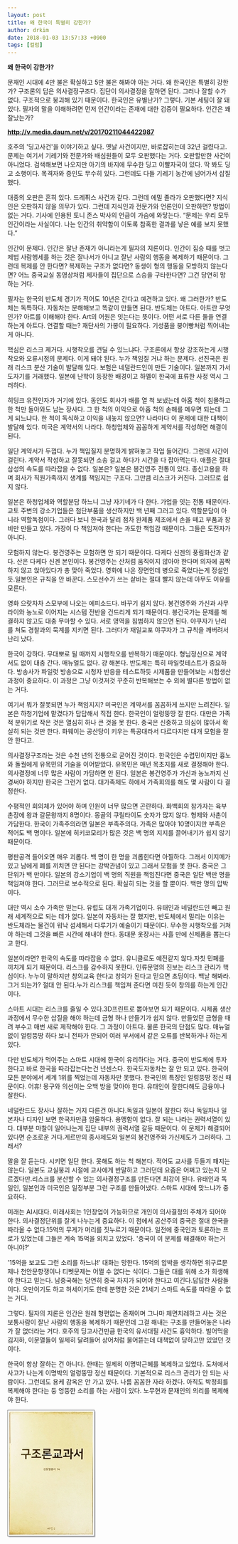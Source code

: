 ```yaml
---
layout: post
title: 왜 한국이 특별히 강한가?
author: drkim
date: 2018-01-03 13:57:33 +0900
tags: [컬럼]
---
```


**왜 한국이 강한가?**

  


문재인 시대에 4만 불은 확실하고 5만 불은 해봐야 아는 거다. 왜 한국인은 특별히 강한가? 구조론의 답은 의사결정구조다. 집단이 의사결정을 잘하면 된다. 그러나 잘할 수가 없다. 구조적으로 붕괴해 있기 때문이다. 한국인은 유별난가? 그렇다. 기본 세팅이 잘 돼 있다. 필자의 말을 이해하려면 먼저 인간이라는 존재에 대한 검증이 필요하다. 인간은 꽤 잘났는가?

  



**http://v.media.daum.net/v/20170211044422987**

  


호주의 '딩고사건'을 이야기하고 싶다. 옛날 사건이지만, 바로잡히는데 32년 걸렸다고. 문제는 여기서 기레기와 전문가와 배심원들이 모두 오판했다는 거다. 오판할만한 사건이 아니었다. 검색해보면 나오지만 아기의 바지에 무수한 딩고 이빨자국이 있다. 딱 봐도 딩고 소행이다. 목격자와 증인도 무수히 있다. 그런데도 다들 기레기 농간에 넘어가서 삽질했다. 

  


대중의 오판은 흔히 있다. 드레퓌스 사건과 같다. 그런데 에밀 졸라가 오판했다면? 지식인은 오판하지 않을 의무가 있다. 그런데 지식인과 전문가와 언론인이 오판하면? 방법이 없는 거다. 기사에 인용된 토니 존스 박사의 언급이 가슴에 와닿는다. “문제는 우리 모두 인간이라는 사실이다. 나는 인간의 취약함이 이토록 참혹한 결과를 낳은 예를 보지 못했다.”

  


인간이 문제다. 인간은 잘난 존재가 아니라는게 필자의 지론이다. 인간이 짐승 때를 벗고 제법 사람행세를 하는 것은 잘나서가 아니고 잘난 사람의 행동을 복제하기 때문이다. 그런데 복제를 안 한다면? 복제하는 구조가 없다면? 동생이 형의 행동을 모방하지 않는다면? 어느 중국교실 동영상처럼 제자들이 집단으로 스승을 구타한다면? 그건 당연히 망하는 거다.

  


필자는 한국의 반도체 경기가 적어도 10년은 간다고 예견하고 있다. 왜 그러한가? 반도체는 독특하다. 자동차는 분해해보고 똑같이 만들면 된다. 반도체는 아트다. 아트란 무엇인가? 아트를 이해해야 한다. Art의 어원은 잇는다는 뜻이다. 어떤 서로 다른 둘을 연결하는게 아트다. 연결할 때는? 재단사의 가봉이 필요하다. 기성품을 붕어빵처럼 찍어내는게 아니다. 

  


핵심은 리스크 제거다. 시행착오를 견딜 수 있느냐다. 구조론에서 항상 강조하는게 시행착오와 오류시정의 문제다. 이게 돼야 된다. 누가 책임질 거냐 하는 문제다. 선진국은 원래 리스크 분산 기술이 발달해 있다. 보험은 네덜란드인이 만든 기술이다. 일본까지 가서 도자기를 거래했다. 일본에 난학이 등장한 배경이고 하멜이 한국에 표류한 사정 역시 그러하다.

  


히딩크 유전인자가 거기에 있다. 동인도 회사가 배를 열 척 보냈는데 아홉 척이 침몰하고 한 척만 돌아와도 남는 장사다. 그 한 척의 이익으로 아홉 척의 손해를 메우면 되는데 그게 되느냐다. 한 척이 독식하고 이익을 내놓지 않으면? 나라마다 이 문제에 대한 대책이 발달해 있다. 미국은 계약서의 나라다. 하청업체와 꼼꼼하게 계약서를 작성하면 해결이 된다.

  


일단 계약서가 두껍다. 누가 책임질지 분명하게 밝혀놓고 작업 들어간다. 그런데 시간이 걸린다. 계약서 작성하고 잘못되면 소송 걸고 하다가 시간을 다 잡아먹는다. 애플은 절대 삼성의 속도를 따라잡을 수 없다. 일본은? 일본은 봉건영주 전통이 있다. 종신고용을 하며 회사가 직원가족까지 생계를 책임지는 구조다. 그만큼 리스크가 커진다. 그러므로 쉽지 않다.

  


일본은 하청업체와 역할분담 하느니 그냥 자기네가 다 한다. 가업을 잇는 전통 때문이다. 교토 주변의 강소기업들은 첨단부품을 생산하지만 백 년째 그러고 있다. 역할분담이 아니라 역할독점이다. 그러다 보니 한국과 달리 점차 완제품 제조에서 손을 떼고 부품과 장비만 만들고 있다. 가장이 다 책임져야 한다는 과도한 책임감 때문이다. 그들은 도전자가 아니다.

  


모험하지 않는다. 봉건영주는 모험하면 안 되기 때문이다. 다케다 신겐의 풍림화산과 같다. 산은 다케다 신겐 본인이다. 봉건영주는 산처럼 움직이지 않아야 한다며 의자에 꼼짝하지 않고 앉아있다가 총 맞아 죽었다. 영화에 나온 장면인데 병으로 죽었다는게 정설인듯.일본인은 규칙을 안 바꾼다. 스모선수가 쓰는 샅바는 절대 빨지 않는데 아무도 이유를 모른다.

  


영화 으랏차차 스모부에 나오는 에피소드다. 바꾸기 쉽지 않다. 봉건영주와 가신과 사무라이와 농노로 이어지는 시스템 전반을 건드리게 되기 때문이다. 봉건국가는 문제를 해결하지 않고도 대충 무마할 수 있다. 서로 영역을 침범하지 않으면 된다. 야쿠자가 난리를 쳐도 경찰과의 묵계를 지키면 된다. 그러다가 재일교포 야쿠자가 그 규칙을 깨버려서 난리 났다.

  


한국이 강하다. 무대뽀로 될 때까지 시행착오를 반복하기 때문이다. 형님정신으로 계약서도 없이 대충 간다. 매뉴얼도 없다. 걍 해본다. 반도체는 특히 파일럿테스트가 중요하다. 방송사가 파일럿 방송으로 시청자 반응을 테스트하듯 시제품을 만들어보는 시험생산 과정이 중요하다. 이 과정은 그냥 이것저것 꾸준히 반복해보는 수 외에 별다른 방법이 없는 거다.

  


여기서 뭐가 잘못되면 누가 책임지지? 미국인은 계약서를 꼼꼼하게 쓰지만 느려진다. 일본은 하청기업에 맡겼다가 답답해서 직접 한다. 한국인이 얼렁뚱땅 잘 한다. 대만은 가족적 분위기로 작은 것은 열심히 하나 큰 것을 못 한다. 중국은 신중하고 의심이 많아서 확실히 되는 것만 한다. 화웨이는 공산당이 키우는 특공대라서 다르다지만 대개 모험을 잘 안 한다고.

  


의사결정구조라는 것은 수천 년의 전통으로 굳어진 것이다. 한국인은 수렵민이지만 흉노와 돌궐에게 유목민의 기술을 이어받았다. 유목민은 매년 목초지를 새로 결정해야 한다. 의사결정에 너무 많은 사람이 가담하면 안 된다. 일본은 봉건영주가 가신과 농노까지 신경써야 하지만 한국은 그런거 없다. 대가족제도 하에서 가족회의를 해도 몇 사람이 다 결정한다.

  


수평적인 회의체가 있어야 하며 인원이 너무 많으면 곤란하다. 화백회의 참가자는 육부촌장에 왕과 갈문왕까지 8명이다. 몽골의 쿠릴타이도 숫자가 많지 않다. 형제와 사촌이 가담한다. 한국이 가족주의라면 일본은 부족주의다. 가족은 많아야 10명이지만 부족은 적어도 백 명이다. 일본에 히키코모리가 많은 것은 백 명의 지지를 끌어내기가 쉽지 않기 때문이다.

  


평판공격 들어오면 매우 괴롭다. 백 명이 한 명을 괴롭힌다면 아찔하다. 그래서 이지메가 있고 남에게 폐를 끼치면 안 된다는 강박관념이 있고 그래서 모험을 못 한다. 중국은 그 단위가 백 만이다. 일본의 강소기업이 백 명의 직원을 책임진다면 중국은 일단 백만 명을 책임져야 한다. 그러므로 보수적으로 된다. 확실히 되는 것을 할 뿐이다. 백만 명의 압박이다.

  


대만 역시 소수 가족만 믿는다. 유럽도 대개 가족기업이다. 유태인과 네덜란드인 빼고 원래 세계적으로 되는 데가 없다. 일본이 자동차는 잘 했지만, 반도체에서 밀리는 이유는 반도체라는 물건이 워낙 섬세해서 다루기가 예술이기 때문이다. 무수한 시행착오를 거쳐야 하는데 그것을 빠른 시간에 해내야 한다. 동대문 옷장사는 사흘 만에 신제품을 뽑는다고 한다.

  


일본이라면? 한국의 속도를 따라잡을 수 없다. 유니클로도 예전같지 않다.자칫 민폐를 끼치게 되기 때문이다. 리스크를 감수하지 못한다. 인류문명의 진보는 리스크 관리가 핵심이다. 누누이 말하지만 창의교육 한다고 창의가 된다고 믿으면 초딩이다. 백날 해봐라. 그거 되는가? 절대 안 된다.누가 리스크를 책임져 준다면 미친 듯이 창의를 하는게 인간이다.

  


스마트 시대는 리스크를 줄일 수 있다.3D프린트로 뽑아보면 되기 때문이다. 시제품 생산과정에서 무수한 삽질을 해야 하는데 금형 하나 만들기가 쉽지 않다. 만들었던 금형을 때려 부수고 매번 새로 제작해야 한다. 그 과정이 아트다. 물론 한국의 단점도 많다. 매뉴얼 없이 얼렁뚱땅 하다 보니 전파가 안되어 여러 부서에서 같은 오류를 반복하거나 하는게 있다.

  


다만 반도체가 먹어주는 스마트 시대에 한국이 유리하다는 거다. 중국이 반도체에 투자한다고 바로 한국을 따라잡는다는건 넌센스다. 한국도자동차는 잘 안 되고 있다. 한국이 모든 분야에서 세계 1위를 찍었는데 자동차만 못했다. 한국인의 특징인 얼렁뚱땅 정신 때문이다. 어휴! 몽구와 의선이는 오백 방을 맞아야 한다. 유태인이 잘한다해도 금융이나 잘한다.

  


네덜란드도 장사나 잘하는 거지 다른건 아니다.독일과 일본이 잘한다 하나 독일차나 일본차나 디자인 보면 한국차만큼 암울하다. 용맹함이 없다. 잘 되는 나라는 권력서열이 있다. 대부분 마찰이 일어나는게 집단 내부의 권력서열 갈등 때문이다. 이 문제가 해결되어 있다면 순조로운 거다.게르만의 종사제도와 일본의 봉건영주와 가신제도가 그러하다. 그래서?

  


말을 잘 듣는다. 시키면 일단 한다. 못해도 하는 척 해본다. 적어도 교사를 두들겨 패지는 않는다. 일본도 교실붕괴 시절에 교사에게 반말하고 그러던데 요즘은 어쩌고 있는지 모르겠다만.리스크를 분산할 수 있는 의사결정구조를 만든다면 최강이 된다. 유태인과 독일인, 일본인과 미국인은 일정부분 그런 구조를 만들어냈다. 스마트 시대에 맞느냐가 중요하다.

  


미래는 AI시대다. 미래사회는 1인창업이 가능하므로 개인이 의사결정의 주체가 되어야 한다. 의사결정단위를 잘게 나누는게 중요하다. 이 점에서 공산주의 중국은 절대 한국을 따라올 수 없다.15억의 무게가 머리를 짓누르기 때문이다. 일전에 중국인과 토론하는 프로가 있었는데 그들은 계속 15억을 외치고 있었다. '중국이 이 문제를 해결해야 하는거 아니야?'



'15억을 보고도 그런 소리를 하느냐!' 대화는 망한다. 15억의 압박을 생각하면 위구르문제나 천안문항쟁이나 티벳문제는 어쩔 수 없다는 식이다. 그들은 대를 위해 소가 희생해야 한다고 믿는다. 남중국해는 당연히 중국 차지가 되어야 한다고 여긴다.답답한 사람들이다. 오만이기도 하고 허세이기도 한데 분명한 것은 21세기 스마트 속도를 따라올 수 없는 거다.

  


그렇다. 필자의 지론은 인간은 원래 형편없는 존재이며 그나마 체면치레하고 사는 것은 보통사람이 잘난 사람의 행동을 복제하기 때문인데 그걸 해내는 구조를 만들어놓은 나라가 잘 없더라는 거다. 호주의 딩고사건만큼 한국의 유서대필 사건도 흉악하다. 빌어먹을 김지하, 이문열들이 일제히 달려들어 상어처럼 물어뜯는데 대책없이 당하고만 있었던 것이다.

  


한국이 항상 잘하는 건 아니다. 한때는 일제히 이명박근혜를 복제하고 있었다. 도처에서 사고가 나는게 이명박의 얼렁뚱땅 정신 때문이다. 기본적으로 리스크 관리가 안 되는 사람이다. 그런데도 용케 감옥은 안 가고 있다. 나름 꼼꼼한 자라 하겠다. 아직도 박정희를 복제해야 한다는 둥 엉뚱한 소리를 하는 사람이 있다. 노무현과 문재인의 의리를 복제해야 한다.

  


![](/files/attach/images/198/820/909/00.jpg)